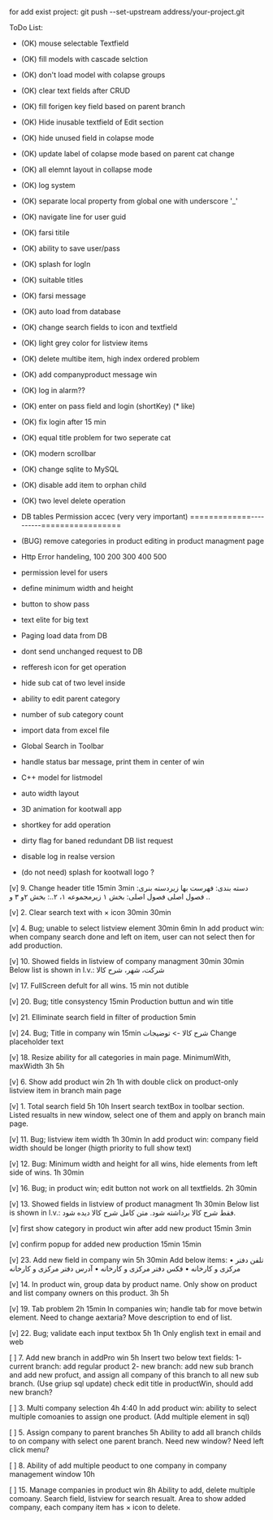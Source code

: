 for add exist project:
git push --set-upstream address/your-project.git

ToDo List:

- (OK) mouse selectable Textfield
- (OK) fill models with cascade selction
- (OK) don't load model with colapse groups
- (OK) clear text fields after CRUD
- (OK) fill forigen key field based on parent branch
- (OK) Hide inusable textfield of Edit section
- (OK) hide unused field in colapse mode
- (OK) update label of colapse mode based on parent cat change
- (OK) all elemnt layout in collapse mode
- (OK) log system
- (OK) separate local property from global one with underscore '_'
- (OK) navigate line for user guid
- (OK) farsi titile
- (OK) ability to save user/pass
- (OK) splash for logIn
- (OK) suitable titles
- (OK) farsi message
- (OK) auto load from database
- (OK) change search fields to icon and textfield
- (OK) light grey color for listview items
- (OK) delete multibe item, high index ordered  problem
- (OK) add companyproduct message win
- (OK) log in alarm??
- (OK) enter on pass field and login (shortKey) (* like)
- (OK) fix login after 15 min
- (OK) equal title problem for two seperate cat
- (OK) modern scrollbar
- (OK) change sqlite to MySQL
- (OK) disable add item to orphan child
- (OK) two level delete operation

- DB tables Permission accec (very very important) =============----------=================
- (BUG) remove categories in product editing in product managment page

- Http Error handeling, 100 200 300 400 500
- permission level for users
- define minimum width and height
- button to show pass
- text elite for big text
- Paging load data from DB
- dont send unchanged request to DB
- refferesh icon for get operation

- hide sub cat of two level inside
- ability to edit parent category
- number of sub category count
- import data from excel file
- Global Search in Toolbar
- handle status bar message, print them in center of win
- C++ model for listmodel
- auto width layout
- 3D animation for kootwall app
- shortkey for add operation
- dirty flag for baned redundant DB list request
- disable log in realse version

- (do not need) splash for kootwall logo ?






[v] 9. Change header title 15min 3min
دسته بندی: فهرست بها
زیردسته بنری: فصول اصلی
فصول اصلی: بخش ۱
زیرمجموعه ۱، ۲..: بخش ۲و ۳ و ..

[v] 2. Clear search text with × icon 30min 30min

[v] 4. Bug; unable to select listview element  30min 6min
In add product win: when company search done and left on item, user can not select then for add production.

[v] 10. Showed fields in listview of company managment 30min 30min
Below list is shown in l.v.:
شرکت، شهر، شرح کالا

[v] 17. FullScreen defult for all wins. 15 min not dutible

[v] 20. Bug; title consystency 15min
Production buttun and win title

[v] 21. Elliminate search field in filter of production 5min

[v] 24. Bug; Title in company win 15min
شرح کالا -> توضیجات
Change placeholder text

[v] 18. Resize ability for all categories in main page. MinimumWith, maxWidth 3h 5h

[v] 6. Show add product win 2h 1h
with double click on product-only listview item in branch main page

[v] 1. Total search field 5h 10h
Insert search textBox in toolbar section. Listed resualts in new window, select one of them and apply on branch main page.

[v] 11. Bug; listview item width 1h 30min
In add product win: company field width should be longer (higth priority to full show text)

[v] 12. Bug: Minimum width and height for all wins, hide elements from left side of wins. 1h 30min

[v] 16. Bug; in product win; edit button not work on all textfields. 2h 30min

[v] 13. Showed fields in listview of product managment 1h 30min
Below list is shown in l.v.:
فقط شرح کالا برداشته شود.
متن کامل شرح کالا دیده شود.

[v] first show category in product win after add new product 15min 3min

[v] confirm popup for added new production 15min 15min

[v] 23. Add new field in company win 5h 30min
Add below items:
• تلفن دفتر مرکزی و کارخانه
• فکس دفتر مرکزی و کارخانه
• آدرس دفتر مرکزی و کارخانه

[v] 14. In product win, group data by product name. Only show on product and list company owners on this product. 3h  5h

[v] 19. Tab problem 2h 15min
In companies win; handle tab for move betwin element.
Need to change aextaria?
Move description to end of list.

[v] 22. Bug; validate each input textbox 5h 1h
Only english text in email and web


[  ] 7. Add new branch in addPro win 5h
Insert two below text fields:
1- current branch: add regular product
2- new branch: add new sub branch and add new profuct, and assign all company of this branch to all new sub branch.
(Use griup sql update)
check edit title in productWin, should add new branch?








[  ] 3. Multi company selection 4h 4:40
In add product win: ability to select multiple comoanies to assign one product.
(Add multiple element in sql)

[  ] 5. Assign company to parent branches 5h
Ability to add all branch childs to on company with select one parent branch.
Need new window?
Need left click menu?

[  ] 8. Ability of add multiple peoduct to one company in company management window 10h

[  ] 15. Manage companies in product win 8h
Ability to add, delete multiple comoany.
Search field, listview for search resualt. Area to show added company, each company item has × icon to delete.



